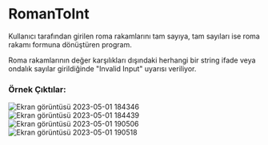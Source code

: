 # RomanToInt
Kullanıcı tarafından girilen roma rakamlarını tam sayıya, tam sayıları ise roma rakamı formuna dönüştüren program.

Roma rakamlarının değer karşılıkları dışındaki herhangi bir string ifade veya ondalık sayılar girildiğinde "Invalid Input" uyarısı veriliyor.

### Örnek Çıktılar:

![Ekran görüntüsü 2023-05-01 184346](https://user-images.githubusercontent.com/127944042/235484290-73cd9cbe-a628-4066-a883-47a6996dbf1c.png)
![Ekran görüntüsü 2023-05-01 184439](https://user-images.githubusercontent.com/127944042/235484564-f11f8e29-97b1-40d0-8683-4ee4cd815ecb.png)
![Ekran görüntüsü 2023-05-01 190506](https://user-images.githubusercontent.com/127944042/235484571-12b3716b-3f12-4ff7-b3cf-ca9a1ff573f6.png)
![Ekran görüntüsü 2023-05-01 190518](https://user-images.githubusercontent.com/127944042/235484579-6fa80832-9243-4611-a8c9-100284ecfe8b.png)
